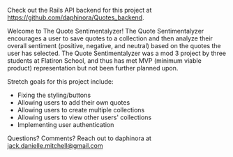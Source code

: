 Check out the Rails API backend for this project at https://github.com/daphinora/Quotes_backend.

Welcome to The Quote Sentimentalyzer! The Quote Sentimentalyzer encourages a user to save quotes to a collection and then analyze their overall sentiment (positive, negative, and neutral) based on the quotes the user has selected. The Quote Sentimentalyzer was a mod 3 project by three students at Flatiron School, and thus has met MVP (minimum viable product) representation but not been further planned upon.

Stretch goals for this project include:
- Fixing the styling/buttons
- Allowing users to add their own quotes
- Allowing users to create multiple collections
- Allowing users to view other users' collections
- Implementing user authentication

Questions? Comments? Reach out to daphinora at jack.danielle.mitchell@gmail.com
